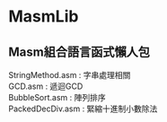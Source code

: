 # MasmLib  
## Masm組合語言函式懶人包  
StringMethod.asm : 字串處理相關  
GCD.asm : 遞迴GCD  
BubbleSort.asm : 陣列排序  
PackedDecDiv.asm : 緊縮十進制小數除法  
